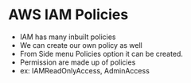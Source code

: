 # AWS IAM Policies
  - IAM has many inbuilt policies
  - We can create our own policy as well
  - From Side menu Policies option it can be created.
  - Permission are made up of policies
  - ex: IAMReadOnlyAccess, AdminAccess
